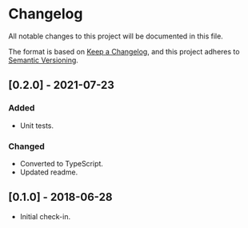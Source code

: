 
# Changelog
All notable changes to this project will be documented in this file.

The format is based on [Keep a Changelog](https://keepachangelog.com/en/1.0.0/),
and this project adheres to [Semantic Versioning](https://semver.org/spec/v2.0.0.html).



## [0.2.0] - 2021-07-23
### Added
- Unit tests.
### Changed
- Converted to TypeScript.
- Updated readme.

## [0.1.0] - 2018-06-28
- Initial check-in.

